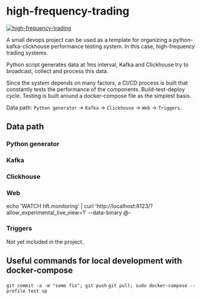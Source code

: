 # high-frequency-trading

[![high-frequency-trading](https://github.com/skosachiov/high-frequency-trading/actions/workflows/main.yml/badge.svg)](https://github.com/skosachiov/high-frequency-trading/actions/workflows/main.yml)

A small devops project can be used as a template for organizing a python-kafka-clickhouse performance testing system. In this case, high-frequency trading systems.

Python script generates data at 1ms interval, Kafka and Clickhouse try to broadcast, collect and process this data.

Since the system depends on many factors, a CI/CD process is built that constantly tests the performance of the components. Build-test-deploy cycle. Testing is built around a docker-compose file as the simplest basis.

Data path: `Python generator` -> `Kafka` -> `Clickhouse` -> `Web` -> `Triggers`.

## Data path

### Python generator

### Kafka

### Clickhouse

### Web

echo 'WATCH hft.monitoring' | curl 'http://localhost:8123/?allow_experimental_live_view=1' --data-binary @-

### Triggers

Not yet included in the project.

## Useful commands for local development with docker-compose

`git commit -a -m "some fix"; git push`
`git pull; sudo docker-compose --profile test up`

